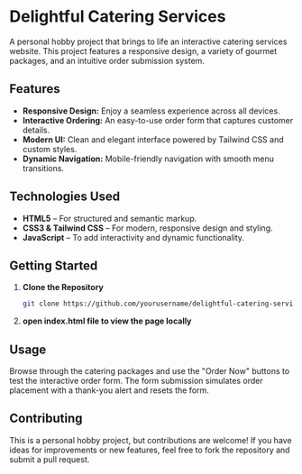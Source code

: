 # Delightful Catering Services

A personal hobby project that brings to life an interactive catering services website. This project features a responsive design, a variety of gourmet packages, and an intuitive order submission system.

## Features

- **Responsive Design:** Enjoy a seamless experience across all devices.
- **Interactive Ordering:** An easy-to-use order form that captures customer details.
- **Modern UI:** Clean and elegant interface powered by Tailwind CSS and custom styles.
- **Dynamic Navigation:** Mobile-friendly navigation with smooth menu transitions.

## Technologies Used

- **HTML5** – For structured and semantic markup.
- **CSS3 & Tailwind CSS** – For modern, responsive design and styling.
- **JavaScript** – To add interactivity and dynamic functionality.

## Getting Started

1. **Clone the Repository**
   ```bash
   git clone https://github.com/yourusername/delightful-catering-services.git
2. **open index.html file to view the page locally**

## Usage
Browse through the catering packages and use the "Order Now" buttons to test the interactive order form. The form submission simulates order placement with a thank-you alert and resets the form.

## Contributing
This is a personal hobby project, but contributions are welcome! If you have ideas for improvements or new features, feel free to fork the repository and submit a pull request.

